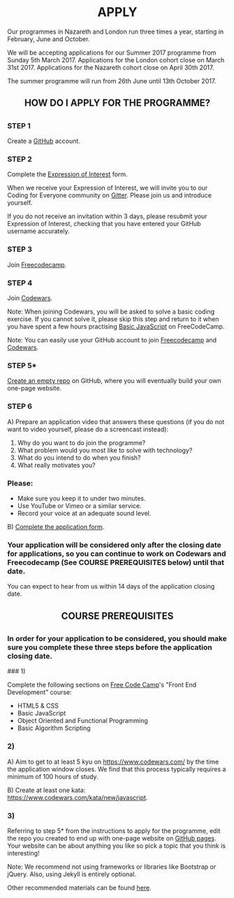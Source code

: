 <h1 align='center'>APPLY</h1>

  Our programmes in Nazareth and London run three times a year, starting in February, June and October.

  We will be accepting applications for our Summer 2017 programme from Sunday 5th March 2017. Applications for the London cohort close on March 31st 2017. Applications for the Nazareth cohort close on April 30th 2017.

  The summer programme will run from 26th June until 13th October 2017.

<h2 align='center'> HOW DO I APPLY FOR THE PROGRAMME?<h2>

### STEP 1

  Create a [GitHub](https://www.github.com) account.

### STEP 2

  Complete the [Expression of Interest](http://www.foundersandcoders.com/apply/interest.html) form.


  When we receive your Expression of Interest, we will invite you to our Coding for Everyone community on [Gitter](https://gitter.im/codingforeveryone). Please join us and introduce yourself.

  If you do not receive an invitation within 3 days, please resubmit your Expression of Interest, checking that you have entered your GitHub username accurately.

### STEP 3

  Join [Freecodecamp](http://www.freecodecamp.com/).

### STEP 4

  Join [Codewars](https://www.codewars.com/).

  Note: When joining Codewars, you will be asked to solve a basic coding exercise. If you cannot solve it, please skip this step and return to it when you have spent a few hours practising [Basic JavaScript](https://www.freecodecamp.com/map-aside#nested-collapseBasicJavaScript) on FreeCodeCamp.

  Note: You can easily use your GitHub account to join [Freecodecamp](http://www.freecodecamp.com/) and [Codewars](https://www.codewars.com/).

### STEP 5*

  [Create an empty repo](https://help.github.com/articles/create-a-repo/) on GitHub, where you will eventually build your own one-page website.

### STEP 6

  A) Prepare an application video that answers these questions (if you do not want to video yourself, please do a screencast instead):

  1. Why do you want to do join the programme?
  2. What problem would you most like to solve with technology?
  3. What do you intend to do when you finish?
  4. What really motivates you?

### Please:
  * Make sure you keep it to under two minutes.
  * Use YouTube or Vimeo or a similar service.
  * Record your voice at an adequate sound level.


  B) [Complete the application form](https://goo.gl/ENPIlD).

  <h3>Your application will be considered only after the closing date for applications, so you can continue to work on Codewars and Freecodecamp (See COURSE PREREQUISITES below) until that date.</h3>

  You can expect to hear from us within 14 days of the application closing date.

<h2 align='center'>COURSE PREREQUISITES<h2>
<h3> In order for your application to be considered, you should make sure you complete these three steps before the application closing date.</h3>
### 1)

  Complete the following sections on [Free Code Camp](http://www.freecodecamp.com/)'s "Front End Development" course:
  + HTML5 & CSS
  + Basic JavaScript
  + Object Oriented and Functional Programming
  + Basic Algorithm Scripting

### 2)

  A) Aim to get to at least 5 kyu on https://www.codewars.com/ by the time the application window closes. We find that this process typically requires a minimum of 100 hours of study.

  B) Create at least one kata: https://www.codewars.com/kata/new/javascript.

### 3)

  Referring to step 5* from the instructions to apply for the programme, edit the repo you created to end up with one-page website on [GitHub pages](https://pages.github.com/). Your website can be about anything you like so pick a topic that you think is interesting!

  Note: We recommend not using frameworks or libraries like Bootstrap or jQuery. Also, using Jekyll is entirely optional.

  Other recommended materials can be found [here](https://github.com/foundersandcoders/recommended-materials).
